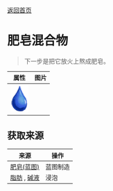 [返回首页](index.md)  
# 肥皂混合物  
> 下一步是把它放火上熬成肥皂。  
  
  属性  |   图片   
 ----  |  ----:   
   |  ![](Sprite/Thirst.png)   
  
## 获取来源  
来源  |  操作  
----  |  ----  
[肥皂(蓝图)](Bp_Soap.md)  |  蓝图制造  
[脂肪](Fat.md) , [碱液](LQ_Lye.md)  |  浸泡  
